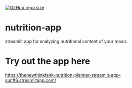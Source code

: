 [![GitHub repo size](https://img.shields.io/github/repo-size/TheNewThinkTank/nutrition-planner?style=flat&logo=github&logoColor=whitesmoke&label=Repo%20Size)](https://github.com/TheNewThinkTank/nutrition-planner/archive/refs/heads/main.zip)
# nutrition-app

streamlit app for analyzing nutritional content of your meals

# Try out the app here

https://thenewthinktank-nutrition-planner-streamlit-app-sunft6.streamlitapp.com/

